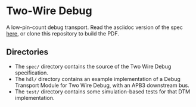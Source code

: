 # Two-Wire Debug

A low-pin-count debug transport. Read the asciidoc version of the spec [here](spec/twd.adoc), or clone this repository to build the PDF.

## Directories

* The `spec/` directory contains the source of the Two Wire Debug specification.
* The `hdl/` directory contains an example implementation of a Debug Transport Module for Two Wire Debug, with an APB3 downstream bus.
* The `test/` directory contains some simulation-based tests for that DTM implementation.